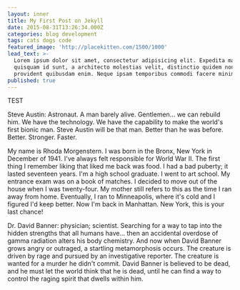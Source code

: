 ```yaml
---
layout: inner
title: My First Post on Jekyll
date: 2015-08-31T13:26:34.000Z
categories: blog development
tags: cats dogs code
featured_image: 'http://placekitten.com/1500/1000'
lead_text: >-
  Lorem ipsum dolor sit amet, consectetur adipisicing elit. Expedita maiores
  quisquam id sunt, a architecto molestias velit, distinctio quidem non, nostrum
  provident quibusdam enim. Neque ipsam temporibus commodi facere minima.
published: true
---
```

TEST

Steve Austin: Astronaut. A man barely alive. Gentlemen... we can rebuild him. We have the technology. We have the capability to make the world's first bionic man. Steve Austin will be that man. Better than he was before. Better. Stronger. Faster.

My name is Rhoda Morgenstern. I was born in the Bronx, New York in December of 1941. I've always felt responsible for World War II. The first thing I remember liking that liked me back was food. I had a bad puberty; it lasted seventeen years. I'm a high school graduate. I went to art school. My entrance exam was on a book of matches. I decided to move out of the house when I was twenty-four. My mother still refers to this as the time I ran away from home. Eventually, I ran to Minneapolis, where it's cold and I figured I'd keep better. Now I'm back in Manhattan. New York, this is your last chance!

Dr. David Banner: physician; scientist. Searching for a way to tap into the hidden strengths that all humans have... then an accidental overdose of gamma radiation alters his body chemistry. And now when David Banner grows angry or outraged, a startling metamorphosis occurs. The creature is driven by rage and pursued by an investigative reporter. The creature is wanted for a murder he didn't commit. David Banner is believed to be dead, and he must let the world think that he is dead, until he can find a way to control the raging spirit that dwells within him.
